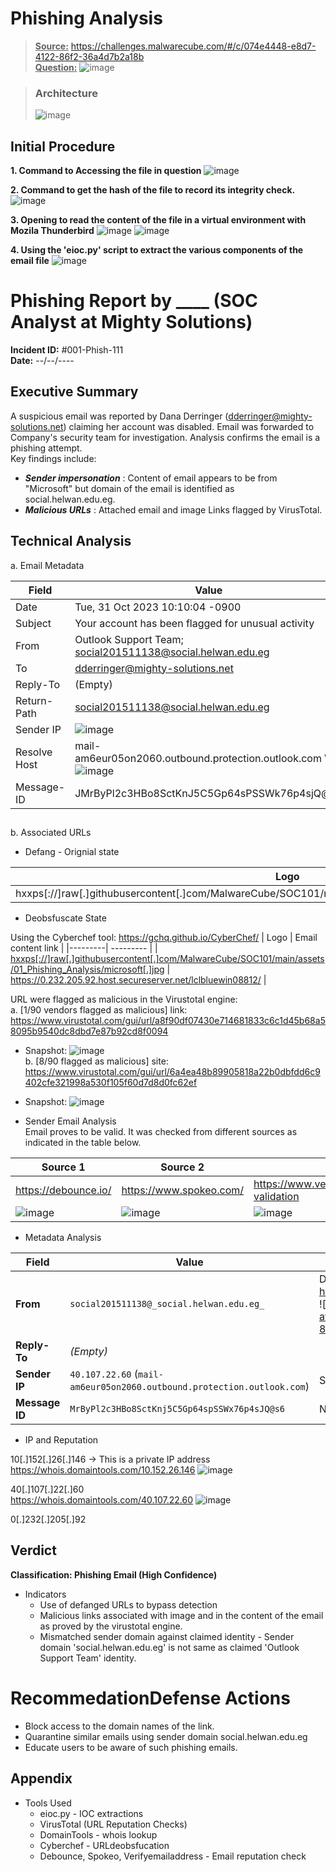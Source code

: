 # Phishing Analysis 

> **<ins>Source:</ins>**
> https://challenges.malwarecube.com/#/c/074e4448-e8d7-4122-86f2-36a4d7b2a18b  
> **<ins>Question:</ins>**
><picture>![image](https://github.com/user-attachments/assets/1b7ae777-6107-499e-9173-9e4ac23e4a0a) </picture>

> ### Architecture
> <picture>![image](https://github.com/user-attachments/assets/2625168d-f29c-4582-b83f-756a89fb21d8) </picture>

## Initial Procedure
**1. Command to Accessing the file in question** 
<picture>![image](https://github.com/user-attachments/assets/26dc0bd7-ceff-4253-aace-fc4530c4e431) </picture>

**2. Command to get the hash of the file to record its integrity check.**
<picture>![image](https://github.com/user-attachments/assets/07faf62d-e99c-4d0d-930c-3c3ce85d4597)</picture>

**3. Opening to read the content of the file in a virtual environment with Mozila Thunderbird**
<picture>![image](https://github.com/user-attachments/assets/282acf76-dff9-4486-8317-a6da0f710bf8)</picture>
<picture>![image](https://github.com/user-attachments/assets/de978603-2c70-4c8e-8d63-16850a545d59)</picture>

**4. Using the 'eioc.py' script to extract the various components of the email file** 
<picture>![image](https://github.com/user-attachments/assets/2a2923b5-db5f-43c9-a02a-73a2ebf95e81)</picture>

# 
# Phishing Report by ____ (SOC Analyst at Mighty Solutions)

**Incident ID:** #001-Phish-111  
**Date:**        --/--/----
## 


## Executive Summary

A suspicious email was reported by Dana Derringer (dderringer@mighty-solutions.net) claiming her account was disabled. Email was forwarded to Company's security team for investigation. Analysis confirms the email is a phishing attempt.  
Key findings include:
+ **_Sender impersonation_** : Content of email appears to be from "Microsoft" but domain of the email is identified as social.helwan.edu.eg.
+ **_Malicious URLs_** : Attached email and image Links flagged by VirusTotal.

## Technical Analysis

a. Email Metadata

|Field | Value  | 
|---------| --------- |
| Date | Tue, 31 Oct 2023 10:10:04 -0900 |
| Subject | Your account has been flagged for unusual activity | 
| From | Outlook Support Team; social201511138@social.helwan.edu.eg |
| To | dderringer@mighty-solutions.net |
| Reply-To |(Empty) |
| Return-Path| social201511138@social.helwan.edu.eg |
| Sender IP| <picture>![image](https://github.com/user-attachments/assets/83a30b9d-5827-4304-b309-1fb1cc13de98)</picture> |
| Resolve Host| mail-am6eur05on2060.outbound.protection.outlook.com \ <picture>![image](https://github.com/user-attachments/assets/33c71829-6e1c-4a6f-8e0c-d137d70f2980)</picture> |
| Message-ID | JMrByPl2c3HBo8SctKnJ5C5Gp64sPSSWk76p4sjQ@s6 |  
##
b. Associated URLs
+  Defang - Orignial state
    
| Logo | Email content link |
|---------| --------- |
| hxxps[://]raw[.]githubusercontent[.]com/MalwareCube/SOC101/main/assets/01_Phishing_Analysis/microsoft[.]jpg | hxxps[://]0[.]232[.]205[.]92[.]host[.]secureserver[.]net/lclbluewin08812/ |

+ Deobsfuscate State
    
Using the Cyberchef tool: https://gchq.github.io/CyberChef/ 
  | Logo | Email content link | 
|---------| --------- |
|[ hxxps[://]raw[.]githubusercontent[.]com/MalwareCube/SOC101/main/assets/01_Phishing_Analysis/microsoft[.]jpg](https://raw.githubusercontent.com/MalwareCube/SOC101/main/assets/01_Phishing_Analysis/microsoft.jpg) | https://0.232.205.92.host.secureserver.net/lclbluewin08812/ |

URL were flagged as malicious in the Virustotal engine:  
a. [1/90 vendors flagged as malicious] link: https://www.virustotal.com/gui/url/a8f90df07430e714681833c6c1d45b68a58095b9540dc8dbd7e87b92cd8f0094  
   + Snapshot: ![image](https://github.com/user-attachments/assets/227ffb34-37b9-49a9-b327-17c6e86e4357) 
\
b. [8/90 flagged as malicious] site: https://www.virustotal.com/gui/url/6a4ea48b89905818a22b0dbfdd6c9402cfe321998a530f105f60d7d8d0fc62ef  
  + Snapshot: ![image](https://github.com/user-attachments/assets/04101e01-8c25-449a-be29-759beb30f1a1)

+ Sender Email Analysis
   \
Email proves to be valid. It was checked from different sources as indicated in the table below.

|Source 1 | Source 2  | Source 3 |
|---------| --------- | -------- |
| https://debounce.io/| https://www.spokeo.com/ | https://www.verifyemailaddress.org/email-validation |
| <picture>![image](https://github.com/user-attachments/assets/3eb72df2-046b-4c87-80d3-6974f0683dff) </picture> | <picture>![image](https://github.com/user-attachments/assets/38c5489d-edde-489b-afc6-df3a2ecb6e15)</picture> | <picture>![image](https://github.com/user-attachments/assets/d6fb8f53-0921-4045-99b1-ae422db02999) </picture> |

+ Metadata Analysis
    
| Field        | Value                                       | Analysis                                |
|--------------|---------------------------------------------|-----------------------------------------|
| **From**     | `social201511138@_social.helwan.edu.eg_` | Domain unrelated to Microsoft.  https://whois.domaintools.com/helwan.edu.eg\ <picture>![image](https://github.com/user-attachments/assets/8883c5c1-31d7-4b86-8795-f7c83e60c97f </picture>  |
| **Reply-To** | *(Empty)*                                   |        |
| **Sender IP**| `40.107.22.60` (`mail-am6eur05on2060.outbound.protection.outlook.com`) | Spoofed Microsoft infrastructure.      |
| **Message ID**| `MrByPl2c3HBo8SctKnj5C5Gp64spSSWx76p4sJQ@s6` | Non-standard formatting (likely forged). |


+ IP and Reputation
  
10[.]152[.]26[.]146 -> This is a private IP address  
https://whois.domaintools.com/10.152.26.146
<picture>![image](https://github.com/user-attachments/assets/73b5bbff-20df-4437-83fe-fa3a0e2b23cb) </picture>


40[.]107[.]22[.]60  
https://whois.domaintools.com/40.107.22.60
![image](https://github.com/user-attachments/assets/bfec40b1-fc4b-4e3e-9803-17bf84751877)

0[.]232[.]205[.]92

## Verdict

**Classification: Phishing Email (High Confidence)**
+ Indicators
    + Use of defanged URLs to bypass detection
    + Malicious links associated with image and in the content of the email as proved by the virustotal engine.
    + Mismatched sender domain against claimed identity - Sender domain 'social.helwan.edu.eg' is not same as claimed 'Outlook Support Team' identity.


RecommedationDefense Actions
======================================
+ Block access to the domain names of the link.
+ Quarantine similar emails using sender domain social.helwan.edu.eg
+ Educate users to be aware of such phishing emails.

## Appendix

+ Tools Used
    + eioc.py - IOC extractions
    + VirusTotal (URL Reputation Checks)
    + DomainTools - whois lookup
    + Cyberchef - URLdeobsfucation
    + Debounce, Spokeo, Verifyemailaddress - Email reputation check

